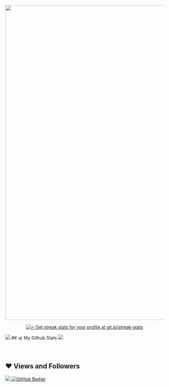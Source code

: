 <p align="center"><img width="1000" src="https://github-profile-summary-cards.vercel.app/api/cards/profile-details?username=zakir-fe&theme=vue" /></p>
<p align="center">
    <a href="https://github.com/zakir-fe/github-readme-streak-stats">
        <img title="🔥 Get streak stats for your profile at git.io/streak-stats" src="https://github-readme-streak-stats.herokuapp.com/?user=zakir-fe&theme=black-ice&hide_border=true&stroke=0000&background=060A0CD0"/>
    </a>
</p>
## 📊 My Github Stats

  <img align="left"  src="https://github-readme-stats.vercel.app/api?username=zakir-fe&show_icons=true&hide_border=false&title_color=ff652f&icon_color=FFE400&bg_color=09131B&text_color=ffffff&border_color=0c1a25" />
  
  <img  src="https://github-readme-stats.vercel.app/api/top-langs/?username=zakir-fe&langs_count=8&count_private=true&layout=compact&theme=react&hide_border=true&bg_color=09131B" />
  <br/>
  

<br/>
<br/>

## ❤ Views and Followers
<a href="https://github.com/Meghna-DAS/github-profile-views-counter">
    <img src="https://komarev.com/ghpvc/?username=zakir-fe">
</a>
<a href="https://github.com/zakir-fe?tab=followers"><img src="https://img.shields.io/github/followers/zakir-fe?label=Followers&style=social" alt="GitHub Badge"></a>

